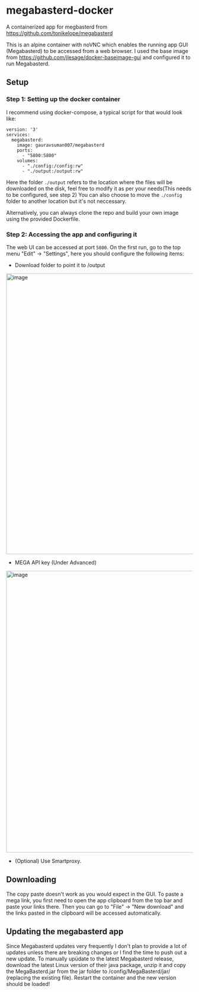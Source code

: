 # megabasterd-docker

A containerized app for megbasterd from https://github.com/tonikelope/megabasterd

This is an alpine container with noVNC which enables the running app GUI (Megabasterd) to be accessed from a web browser. I used the base image from https://github.com/jlesage/docker-baseimage-gui and configured it to run Megabasterd.

## Setup
### Step 1: Setting up the docker container
I recommend using docker-compose, a typical script for that would look like:
```
version: '3'
services:
  megabasterd:
    image: gauravsuman007/megabasterd
    ports:
      - "5800:5800"
    volumes:
      - "./config:/config:rw"
      - "./output:/output:rw"
```

Here the folder `./output` refers to the location where the files will be downloaded on the disk, feel free to modify it as per your needs(This needs to be configured, see step 2)
You can also choose to move the `./config` folder to another location but it's not neccessary.

Alternatively, you can always clone the repo and build your own image using the provided Dockerfile.

### Step 2: Accessing the app and configuring it
The web UI can be accessed at port `5800`.
On the first run, go to the top menu "Edit" -> "Settings", here you should configure the following items:
- Download folder to point it to /output
<img width="755" alt="image" src="https://user-images.githubusercontent.com/16671262/191015820-803abd22-6aa3-4c6f-aaa0-85204fd065a4.png">

- MEGA API key (Under Advanced)
<img width="758" alt="image" src="https://user-images.githubusercontent.com/16671262/191016225-c36cb218-9b70-4e5d-afb8-fafd707fa239.png">

- (Optional) Use Smartproxy.

## Downloading
The copy paste doesn't work as you would expect in the GUI. To paste a mega link, you first need to open the app clipboard from the top bar and paste your links there. Then you can go to "File" -> "New download" and the links pasted in the clipboard will be accessed automatically.

## Updating the megabasterd app
Since Megabasterd updates very frequently I don't plan to provide a lot of updates unless there are breaking changes or I find the time to push out a new update. To manually upüdate to the latest Megabasterd release, download the latest Linux version of their java package, unzip it and copy the MegaBasterd.jar from the jar folder to /config/MegaBasterd/jar/ (replacing the existing file). Restart the container and the new version should be loaded!
